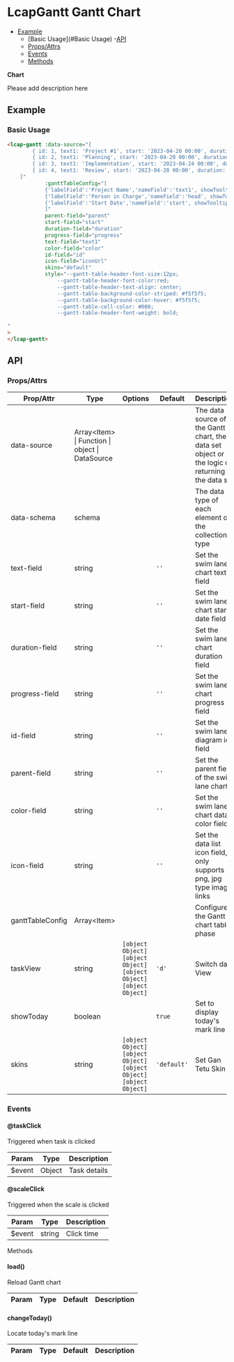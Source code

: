 <!-- The README.md is automatically generated based on api.yaml and docs/*.md for easy viewing on GitHub and NPM. If you need to modify, please view the source file -->

# LcapGantt Gantt Chart

- [Example](#example)
    - [Basic Usage](#Basic Usage)
-[API]()
    - [Props/Attrs](#propsattrs)
    - [Events](#events)
    - [Methods](#methods)

**Chart**

Please add description here

## Example
### Basic Usage

```html
<lcap-gantt :data-source="[
        { id: 1, text1: 'Project #1', start: '2023-04-20 00:00', duration: 9, progress: 0.6, open: true, head: 'Homer Simpson', state: 'default' , color: '#5692f0', iconUrl: '' },
        { id: 2, text1: 'Planning', start: '2023-04-20 00:00', duration: 3, progress: 0.8, parent: 1, head: 'Bart Simpson', state: 'finished', color : '#5692f0', iconUrl: 'http://ceph.lcap.hadev.s3.amazonaws.com/lowcode-static/user/defaulttenant/1686301210678_%E5%8A%A0%E6%B2%B9.jpg' } ,
        { id: 3, text1: 'Implementation', start: '2023-04-24 00:00', duration: 4, progress: 0.5, parent: 1, head: 'Marge Simpson', state: 'unfinished', color : '#84bd54' },
        { id: 4, text1: 'Review', start: '2023-04-28 00:00', duration: 3, progress: 0.1, parent: 1, head: 'Ned Flanders', state: 'canceled', color: '#da645d' },
    ]"
            :ganttTableConfig="[
            {'labelField':'Project Name','nameField':'text1', showTooltip: true, width: '100'},
            {'labelField':'Person in Charge','nameField':'head', showTooltip: true, width: '100'},
            {'labelField':'Start Date','nameField':'start', showTooltip: true, width: '150'}
            ]"
            parent-field="parent"
            start-field="start"
            duration-field="duration"
            progress-field="progress"
            text-field="text1"
            color-field="color"
            id-field="id"
            icon-field="iconUrl"
            skins="default"
            style="--gantt-table-header-font-size:12px;
                --gantt-table-header-font-color:red; 
                --gantt-table-header-text-align: center;
                --gantt-table-background-color-striped: #f5f5f5;
                --gantt-table-background-color-hover: #f5f5f5;
                --gantt-table-cell-color: #000;
                --gantt-table-header-font-weight: bold;
                
"
>
</lcap-gantt>
```

## API
### Props/Attrs

| Prop/Attr | Type | Options | Default | Description |
| --------- | ---- | ------- | ------- | ----------- |
| data-source | Array\<Item\> \| Function \| object \| DataSource | | | The data source of the Gantt chart, the data set object or the logic of returning the data set |
| data-schema | schema | | | The data type of each element of the collection type |
| text-field | string | | `''` | Set the swim lane chart text field |
| start-field | string | | `''` | Set the swim lane chart start date field |
| duration-field | string | | `''` | Set the swim lane chart duration field |
| progress-field | string | | `''` | Set the swim lane chart progress field |
| id-field | string | | `''` | Set the swim lane diagram id field |
| parent-field | string | | `''` | Set the parent field of the swim lane chart |
| color-field | string | | `''` | Set the swim lane chart data color field |
| icon-field | string | | `''` | Set the data list icon field, only supports png, jpg type image links |
| ganttTableConfig | Array\<Item\> | | | Configure the Gantt chart table phase |
| taskView | string | `[object Object]`<br/>`[object Object]`<br/>`[object Object]`<br/>`[object Object]` | `'d'` | Switch date View |
| showToday | boolean | | `true` | Set to display today's mark line |
| skins | string | `[object Object]`<br/>`[object Object]`<br/>`[object Object]`<br/>`[object Object]` | `'default'` | Set Gan Tetu Skin |

### Events

#### @taskClick

Triggered when task is clicked

| Param | Type | Description |
| ----- | ---- | ----------- |
| $event | Object | Task details |

#### @scaleClick

Triggered when the scale is clicked

| Param | Type | Description |
| ----- | ---- | ----------- |
| $event | string | Click time |

Methods

#### load()

Reload Gantt chart

| Param | Type | Default | Description |
| ----- | ---- | ------- | ----------- |

#### changeToday()

Locate today's mark line

| Param | Type | Default | Description |
| ----- | ---- | ------- | ----------- |

